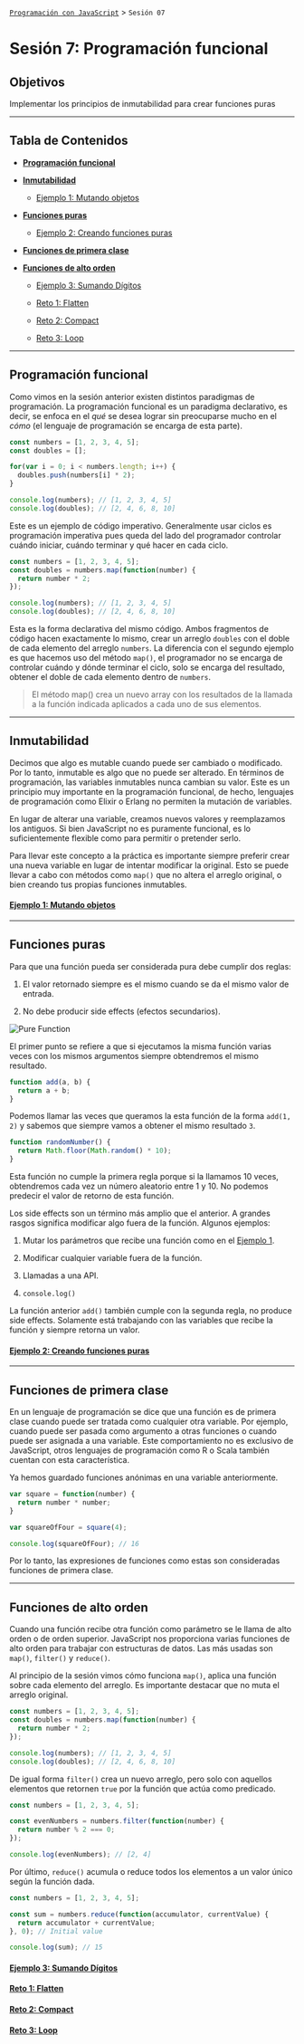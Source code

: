 [`Programación con JavaScript`](../Readme.md) > `Sesión 07`

# Sesión 7: Programación funcional

## Objetivos

Implementar los principios de inmutabilidad para crear funciones puras

---

## Tabla de Contenidos

- **[Programación funcional](#programación-funcional)**

- **[Inmutabilidad](#inmutabilidad)**

	- [Ejemplo 1: Mutando objetos](./Ejemplo-01)

- **[Funciones puras](#funciones-puras)**

	- [Ejemplo 2: Creando funciones puras](./Ejemplo-02)

- **[Funciones de primera clase](#funciones-de-primera-clase)**

- **[Funciones de alto orden](#funciones-de-alto-orden)**

	- [Ejemplo 3: Sumando Dígitos](./Ejemplo-03)

	- [Reto 1: Flatten](./Reto-01)

	- [Reto 2: Compact](./Reto-02)

	- [Reto 3: Loop](./Reto-03)

---

## Programación funcional

Como vimos en la sesión anterior existen distintos paradigmas de programación. La programación funcional es un paradigma
declarativo, es decir, se enfoca en el _qué_ se desea lograr sin preocuparse mucho en el _cómo_ (el lenguaje de
programación se encarga de esta parte).

```javascript
const numbers = [1, 2, 3, 4, 5];
const doubles = [];

for(var i = 0; i < numbers.length; i++) {
  doubles.push(numbers[i] * 2);
}

console.log(numbers); // [1, 2, 3, 4, 5]
console.log(doubles); // [2, 4, 6, 8, 10]
```

Este es un ejemplo de código imperativo. Generalmente usar ciclos es programación imperativa pues queda del lado del
programador controlar cuándo iniciar, cuándo terminar y qué hacer en cada ciclo.

```javascript
const numbers = [1, 2, 3, 4, 5];
const doubles = numbers.map(function(number) {
  return number * 2;
});

console.log(numbers); // [1, 2, 3, 4, 5]
console.log(doubles); // [2, 4, 6, 8, 10]
```

Esta es la forma declarativa del mismo código. Ambos fragmentos de código hacen exactamente lo mismo, crear un
arreglo `doubles` con el doble de cada elemento del arreglo `numbers`. La diferencia con el segundo ejemplo es que
hacemos uso del método `map()`, el programador no se encarga de controlar cuándo y dónde terminar el ciclo, solo se
encarga del resultado, obtener el doble de cada elemento dentro de `numbers`.

> El método map() crea un nuevo array con los resultados de la llamada a la función indicada aplicados a cada uno de 
> sus elementos.

---

## Inmutabilidad

Decimos que algo es mutable cuando puede ser cambiado o modificado. Por lo tanto, inmutable es algo que no puede ser
alterado. En términos de programación, las variables inmutables nunca cambian su valor. Este es un principio muy
importante en la programación funcional, de hecho, lenguajes de programación como Elixir o Erlang no permiten la
mutación de variables.

En lugar de alterar una variable, creamos nuevos valores y reemplazamos los antiguos. Si bien JavaScript no es puramente
funcional, es lo suficientemente flexible como para permitir o pretender serlo.

Para llevar este concepto a la práctica es importante siempre preferir crear una nueva variable en lugar de intentar
modificar la original. Esto se puede llevar a cabo con métodos como `map()` que no altera el arreglo original, o bien
creando tus propias funciones inmutables.

#### [Ejemplo 1: Mutando objetos](./Ejemplo-01)

---

## Funciones puras

Para que una función pueda ser considerada pura debe cumplir dos reglas:

1. El valor retornado siempre es el mismo cuando se da el mismo valor de entrada.

2. No debe producir side effects (efectos secundarios).

![Pure Function](./assets/pure-function.png)

El primer punto se refiere a que si ejecutamos la misma función varias veces con los mismos argumentos siempre
obtendremos el mismo resultado.

```javascript
function add(a, b) {
  return a + b;
}
```

Podemos llamar las veces que queramos la esta función de la forma `add(1, 2)` y sabemos que siempre vamos a obtener el
mismo resultado `3`.

```javascript
function randomNumber() {
  return Math.floor(Math.random() * 10);
}
```

Esta función no cumple la primera regla porque si la llamamos 10 veces, obtendremos cada vez un número aleatorio entre 1
y 10. No podemos predecir el valor de retorno de esta función.

Los side effects son un término más amplio que el anterior. A grandes rasgos significa modificar algo fuera de la
función. Algunos ejemplos:

1. Mutar los parámetros que recibe una función como en el [Ejemplo 1](./Ejemplo-01).

2. Modificar cualquier variable fuera de la función.

3. Llamadas a una API.

4. `console.log()`

La función anterior `add()` también cumple con la segunda regla, no produce side effects. Solamente está trabajando con
las variables que recibe la función y siempre retorna un valor.

#### [Ejemplo 2: Creando funciones puras](./Ejemplo-02)

---

## Funciones de primera clase

En un lenguaje de programación se dice que una función es de primera clase cuando puede ser tratada como cualquier otra
variable. Por ejemplo, cuando puede ser pasada como argumento a otras funciones o cuando puede ser asignada a una
variable. Este comportamiento no es exclusivo de JavaScript, otros lenguajes de programación como R o Scala también
cuentan con esta característica.

Ya hemos guardado funciones anónimas en una variable anteriormente.

```javascript
var square = function(number) {
  return number * number;
}

var squareOfFour = square(4);

console.log(squareOfFour); // 16
```

Por lo tanto, las expresiones de funciones como estas son consideradas funciones de primera clase.

---

## Funciones de alto orden

Cuando una función recibe otra función como parámetro se le llama de alto orden o de orden superior. JavaScript nos
proporciona varias funciones de alto orden para trabajar con estructuras de datos. Las más usadas son `map()`, 
`filter()` y `reduce()`.

Al principio de la sesión vimos cómo funciona `map()`, aplica una función sobre cada elemento del arreglo. Es importante
destacar que no muta el arreglo original.

```javascript
const numbers = [1, 2, 3, 4, 5];
const doubles = numbers.map(function(number) {
  return number * 2;
});

console.log(numbers); // [1, 2, 3, 4, 5]
console.log(doubles); // [2, 4, 6, 8, 10]
```

De igual forma `filter()` crea un nuevo arreglo, pero solo con aquellos elementos que retornen `true` por la función 
que actúa como predicado.

```JavaScript
const numbers = [1, 2, 3, 4, 5];

const evenNumbers = numbers.filter(function(number) {
  return number % 2 === 0;
});

console.log(evenNumbers); // [2, 4]
```

Por último, `reduce()` acumula o reduce todos los elementos a un valor único según la función dada.

```JavaScript
const numbers = [1, 2, 3, 4, 5];

const sum = numbers.reduce(function(accumulator, currentValue) {
  return accumulator + currentValue;
}, 0); // Initial value

console.log(sum); // 15
```

#### [Ejemplo 3: Sumando Dígitos](./Ejemplo-03)

#### [Reto 1: Flatten](./Reto-01)

#### [Reto 2: Compact](./Reto-02)

#### [Reto 3: Loop](./Reto-03)
